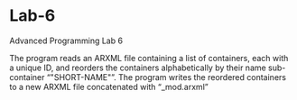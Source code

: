 # Lab-6
Advanced Programming Lab 6

The program reads an ARXML file containing a list of containers, each with a unique ID, and reorders the containers alphabetically by their name sub- container “"SHORT-NAME"”. The program writes the reordered containers to a new ARXML file concatenated with “_mod.arxml”

